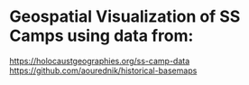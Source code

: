 
# Geospatial Visualization of SS Camps using data from:
https://holocaustgeographies.org/ss-camp-data
https://github.com/aourednik/historical-basemaps
